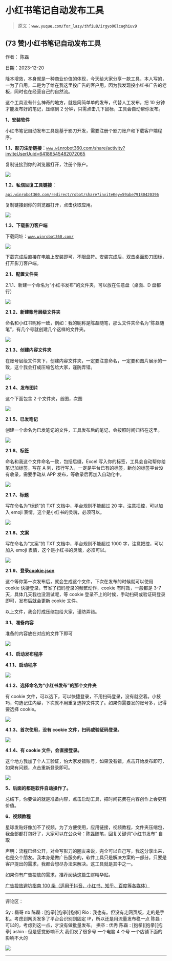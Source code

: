 # 小红书笔记自动发布工具

> 原文：[`www.yuque.com/for_lazy/thfiu8/irgyo06lcughiuv9`](https://www.yuque.com/for_lazy/thfiu8/irgyo06lcughiuv9)

## (73 赞)小红书笔记自动发布工具

作者： 陈磊

日期：2023-12-20

降本增效，本身就是一种商业价值的体现，今天给大家分享一款工具，本人写的，一为了自用，二是为了给在我这里投广告的客户用，因为我发现投小红书广告的老板，同时也在经营自己的自然流。

这个工具没有什么神奇的地方，就是简简单单的发布，代替人工发布，把 10 分钟才能发布好的笔记，压缩到 2 分钟，只需点击几下鼠标，工具会自动帮你发布。

**1、安装软件**

小红书笔记自动发布工具是基于影刀开发，需要注册个影刀账户和下载客户端程序。

**1.1、影刀注册链接**：[`www.wi`](https://www.wi)[nrobot360.com/share/activity?inviteUserUuid=64186545482072065](http://nrobot360.com/share/activity?inviteUserUuid=64186545482072065)

复制链接到你的浏览器打开，注册个账户。

![](img/bb560da94b48c37cb93135c5a7186680.png)

**1.2、私信回复工具链接**：

[`api.winrobot360.com/redirect/robot/share?inviteKey=59abe79180420396`](https://api.winrobot360.com/redirect/robot/share?inviteKey=59abe79180420396)

复制链接到你的浏览器打开，点击获取应用。

![](img/4afb07251394e239c16446ed5c185bf6.png)

**1.3、下载影刀客户端**

下载网址：[`www.winrobot360.com/`](https://www.winrobot360.com)

![](img/8b9f8307dca925a260145de2e70a6c91.png)

下载完成后直接在电脑上安装即可，不限盘符。安装完成后，双击桌面影刀图标，打开影刀客户端。

**2.1、配置文件夹**

2.1.1、新建一个命名为“小红书发布”的文件夹，可以放在任意盘（桌面、D 盘都行）

![](img/cc20c7c309cc9abecc3e1d4927675649.png)

**2.1.2、新建账号层级文件夹**

命名和小红书昵称一致，例如：我的昵称是陈磊随笔，那么文件夹命名为“陈磊随笔”，有几个号就创建几个这样的文件夹。

![](img/b61cce4698cfc2c8b29b50314e96ac77.png)

**2.1.3、创建内容文件夹**

在账号层级文件夹下，创建内容文件夹，一定要注意命名，一定要和图片展示的一致，这个我会打成压缩包给大家，谨防弄错。

![](img/a59e8b07cdcd0172ab763d3931dc7526.png)

**2.1.4、发布图片**

这个下面包含 2 个文件夹，首图，次图

![](img/c4e4edba9e4acf640a87f3119ed4c21b.png)

**2.1.5、已发笔记**

创建一个命名为已发笔记的文件，工具发布后的笔记，会按照时间归档在这里。

![](img/470b9fba58fbb9efd5b0aeaa202b67fb.png)

**2.1.6、标签**

命名和我这个文件命名一致，包括后缀，Excel 写入你的标签，工具会自动帮你给笔记加标签，写在 A 列，按行写入，一定是平台已有的标签，新创的标签平台没有收录，需要手动从 APP 发布，等收录后再加入自动化中。

![](img/91684aa1b2007eeb802b983f3c828cbb.png)

**2.1.7、标题**

写在命名为“标题”的 TXT 文档中，平台规则不能超过 20 字，注意把控，可以加入 emoji 表情，这个是小红书的灵魂，必须可以。

![](img/b2f9981e72d72b751019fec3dc504889.png)

**2.1.8、文案**

写在命名为“文案”的 TXT 文档中，平台规则不能超过 1000 字，注意把控，可以加入 emoji 表情，这个是小红书的灵魂，必须可以。

![](img/51d7571f4c37e297983e749ff404218d.png)

**2.1.9、登录[cookie.json](http://cookie.json)**

这个等你第一次发布后，就会生成这个文件，下次在发布的时候就可以使用 cookie 快捷登录，节省了扫码登录的频繁动作，cookie 有时效，一般都是 3-7 天，具体几天我也没测试呢，等 cookie 登录不上的时候，手动扫码或验证码登录即可，发布后就会更新 cookie 文件。

以上文件，我会打成压缩包给大家，谨防弄错。

**3.1、准备内容**

准备的内容放在对应的文件下即可

![](img/a59e8b07cdcd0172ab763d3931dc7526.png)

**4.1、启动发布程序**

**4.1.1、启动程序**

![](img/76630594b055984eb889b855b8dcfbdf.png)

**4.1.2、选择命名为“小红书发布”的那个文件夹**

有 cookie 文件，可以选下，可以快捷登录，不用扫码登录，没有就空着。小技巧，勾选记住内容，下次就不用重复选择文件夹了。如果你需要发的账号多，记得要选择 cookie。

![](img/96f7eae0d68e99af0e5f75bce677a6b7.png)

**4.1.3、首次使用，没有 cookie 文件，扫码或验证码登录。**

![](img/a145e650abc4c6047cec50d5b4794d07.png)

**4.1.4、有 cookie 文件，会直接登录。**

这个地方我加了个人工验证，怕大家发错账号，如果没有错，点击开始发布即可，如果有问题，点击重新登录即可。

![](img/9d5c7deb59a40468ec7c847c6969f65c.png)

**5、后面的都是软件自动操作了。**

总结下，你要做的就是准备内容，点击启动工具，把时间花费在内容创作上会更有价值。

**6、视频教程**

星球发贴好像加不了视频，为了方便使用，应用链接，视频教程，文件夹压缩包，我全部都打包好了，大家可以在公众号：陈磊随笔，回复关键词“小红书发布” 自取

声明：流程已经公开，对会写影刀的圈友来说，完全可以自己写，我这分享出来，也是交个朋友。我本身是做广告服务的，软件工具只是解决方案的一部分。只要是客户提出的需求，我都会想尽办法来解决。这工具就是其中之一。

如果你有广告投放的需求，推荐阅读这篇生财精华贴。

[广告投放避坑指南 100 条（适用于抖音、小红书、知乎、百度等各媒体）](https://articles.zsxq.com/id_ol4ica1pm4j2.html)

* * *

评论区：

Sy : 磊哥 nb
陈磊 : [抱拳][抱拳][抱拳]
Rio : 我也有。但没有走网页版，走的是手机。考虑到网页发多了平台会识别到固定 IP，所以还是用流量发布稳一点
陈磊 : 可以的，考虑到这一点，才没有做批量发布。
拱卒 : 优秀
陈磊 : [抱拳][抱拳][抱拳]
ashin : 但是感觉影响不大 我们发了很多号 一个电脑 4 个号 一个店铺下面的影响不大的

![](img/21de372a77ea1f441c613f7316831ae1.png)

* * *